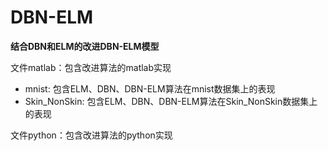# DBN-ELM
**结合DBN和ELM的改进DBN-ELM模型**  

文件matlab：包含改进算法的matlab实现  
- mnist: 包含ELM、DBN、DBN-ELM算法在mnist数据集上的表现  
- Skin_NonSkin: 包含ELM、DBN、DBN-ELM算法在Skin_NonSkin数据集上的表现

文件python：包含改进算法的python实现  
